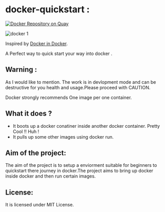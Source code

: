 # docker-quickstart :

[![Docker Repository on Quay](https://quay.io/repository/ramitsurana05/docker-quickstart/status "Docker Repository on Quay")](https://quay.io/repository/ramitsurana05/docker-quickstart)

![docker 1](https://cloud.githubusercontent.com/assets/8342133/15290535/c00652de-1b96-11e6-973e-db607ea64883.jpg)

Inspired by  [Docker in Docker](https://github.com/jpetazzo/dind).

A Perfect way to quick start your way into docker .

## Warning : 

As I would like to mention. The work is in devlopment mode and can be destructive for you health 
and usage.Please proceed with CAUTION.

Docker strongly recommends One image per one container.

## What it does ?

* It boots up a docker conatiner inside another docker container. Pretty Cool !! Huh ! 
* It pulls up some other images using docker run.


## Aim of the project:

The aim of the project is to setup a enviorment suitable for beginners
to quickstart there journey in docker.The project aims to bring up docker 
inside docker and then run certain images.

## License:

It is licensed under MIT License.
